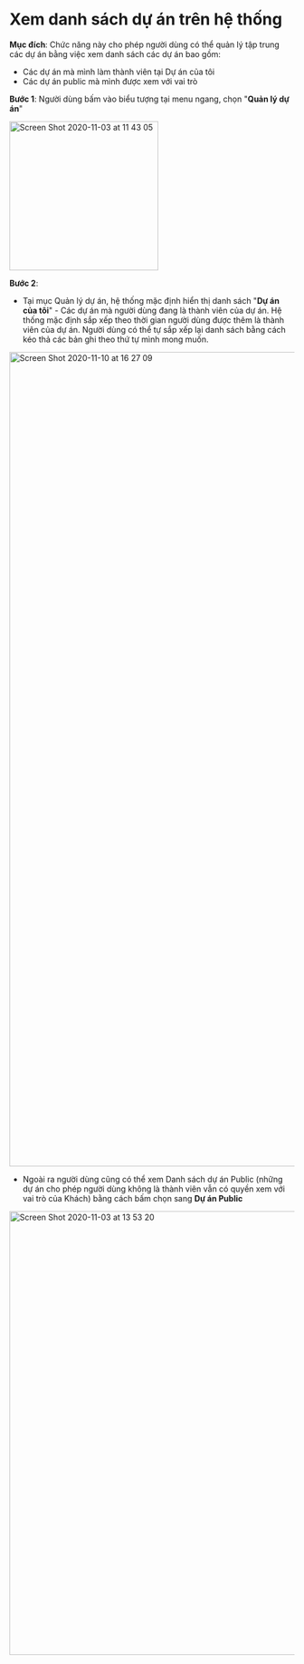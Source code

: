 # Xem danh sách dự án trên hệ thống

**Mục đích**: Chức năng này cho phép người dùng có thể quản lý tập trung các dự án bằng việc xem danh sách các dự án bao gồm:
- Các dự án mà mình làm thành viên tại Dự án của tôi 
- Các dự án public mà mình được xem với vai trò  

**Bước 1**: Người dùng bấm vào biểu tượng tại menu ngang, chọn "**Quản lý dự án**"

<img width="263" alt="Screen Shot 2020-11-03 at 11 43 05" src="https://user-images.githubusercontent.com/73808891/97950548-cffc9100-1dc9-11eb-89be-93b7412b86fc.png">

**Bước 2**: 

- Tại mục Quản lý dự án, hệ thống mặc định hiển thị danh sách "**Dự án của tôi**" - Các dự án mà người dùng đang là thành viên của dự án. Hệ thống mặc định sắp xếp theo thời gian người dùng được thêm là thành viên của dự án. Người dùng có thể tự sắp xếp lại danh sách bằng cách kéo thả các bản ghi theo thứ tự mình mong muốn. 

<img width="1437" alt="Screen Shot 2020-11-10 at 16 27 09" src="https://user-images.githubusercontent.com/73808891/98655028-9a2f4d80-2371-11eb-9061-70060e1d045c.png">



- Ngoài ra người dùng cũng có thể xem Danh sách dự án Public (những dự án cho phép người dùng không là thành viên vẫn có quyền xem với vai trò của Khách) bằng cách bấm chọn sang **Dự án Public**

<img width="783" alt="Screen Shot 2020-11-03 at 13 53 20" src="https://user-images.githubusercontent.com/73808891/97956724-02af8500-1ddc-11eb-81a9-f3ef0617ec23.png">
